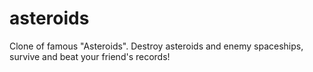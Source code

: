 # asteroids
Clone of famous "Asteroids". Destroy asteroids and enemy spaceships, survive and beat your friend's records!
